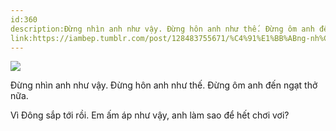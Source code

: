 ```yaml
---
id:360
description:Đừng nhìn anh như vậy. Đừng hôn anh như thế. Đừng ôm anh đến ngạt thở nữa.
link:https://iambep.tumblr.com/post/128483755671/%C4%91%E1%BB%ABng-nh%C3%ACn-anh-nh%C6%B0-v%E1%BA%ADy-%C4%91%E1%BB%ABng-h%C3%B4n-anh-nh%C6%B0-th%E1%BA%BF-%C4%91%E1%BB%ABng
---
```


![](https://64.media.tumblr.com/ff942a08e6915e364074a2002ae247ad/tumblr_nu9h4wXDVv1u3a9rjo1_640.jpg)

Đừng nhìn anh như vậy. Đừng hôn anh như thế. Đừng ôm anh đến ngạt thở nữa.

Vì Đông sắp tới rồi. Em ấm áp như vậy, anh làm sao để hết chơi vơi?